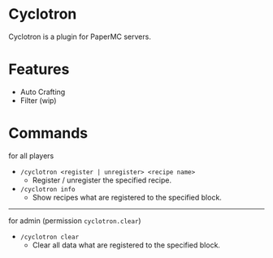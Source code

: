 # Cyclotron
 Cyclotron is a plugin for PaperMC servers.
 
# Features
- Auto Crafting
- Filter (wip)
 
# Commands
for all players
- `/cyclotron <register | unregister> <recipe name>`
  - Register / unregister the specified recipe.
- `/cyclotron info`
  - Show recipes what are registered to the specified block.
---

for admin (permission `cyclotron.clear`)
- `/cyclotron clear`
  - Clear all data what are registered to the specified block.